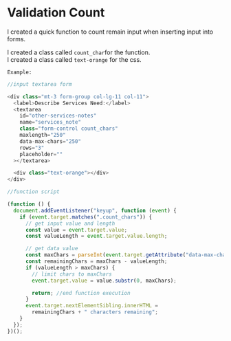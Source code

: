 # Validation Count

I created a quick function to count remain input when inserting input into forms.

I created a class called `count_char`for the function.<br>
I created a class called `text-orange` for the css.

`Example:`

```ts
//input textarea form

<div class="mt-3 form-group col-lg-11 col-11">
  <label>Describe Services Need:</label>
  <textarea
    id="other-services-notes"
    name="services_note"
    class="form-control count_chars"
    maxlength="250"
    data-max-chars="250"
    rows="3"
    placeholder=""
  ></textarea>

  <div class="text-orange"></div>
</div>
```

```ts
//function script

(function () {
  document.addEventListener("keyup", function (event) {
    if (event.target.matches(".count_chars")) {
      // get input value and length
      const value = event.target.value;
      const valueLength = event.target.value.length;

      // get data value
      const maxChars = parseInt(event.target.getAttribute("data-max-chars"));
      const remainingChars = maxChars - valueLength;
      if (valueLength > maxChars) {
        // limit chars to maxChars
        event.target.value = value.substr(0, maxChars);

        return; //end function execution
      }
      event.target.nextElementSibling.innerHTML =
        remainingChars + " characters remaining";
    }
  });
})();
```
